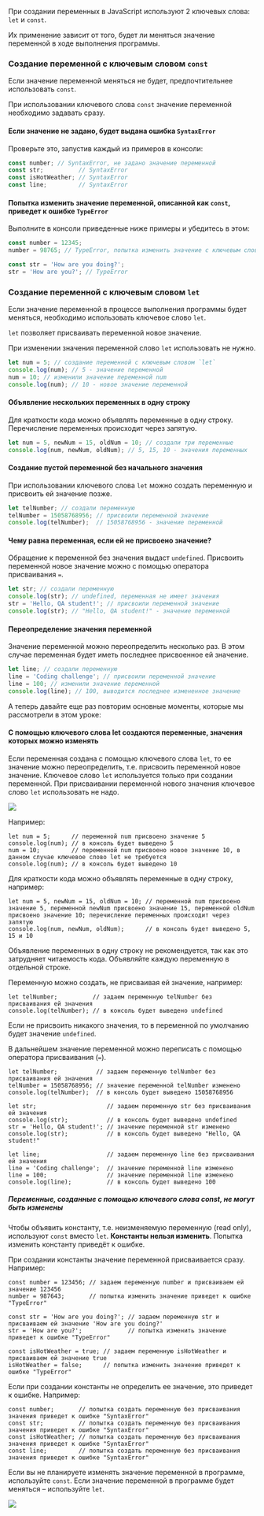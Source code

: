 При создании переменных в JavaScript используют 2 ключевых слова: `let` и `const`.

Их применение зависит от того, будет ли меняться значение переменной в ходе выполнения программы.

### Создание переменной с ключевым словом `const`

Если значение переменной меняться не будет, предпочтительнее использовать `const`.

При использовании ключевого слова `const` значение переменной необходимо задавать сразу.

#### Если значение не задано, будет выдана ошибка `SyntaxError`

Проверьте это, запустив каждый из примеров в консоли:

```javascript
const number; // SyntaxError, не задано значение переменной
const str;          // SyntaxError
const isHotWeather; // SyntaxError
const line;         // SyntaxError
```

#### Попытка изменить значение переменной, описанной как  `const`, приведет к ошибке `TypeError`

Выполните в консоли приведенные ниже примеры и убедитесь в этом:

```javascript
const number = 12345;
number = 98765; // TypeError, попытка изменить значение с ключевым словом `const`.

const str = 'How are you doing?';
str = 'How are you?'; // TypeError
```

### Создание переменной с ключевым словом `let`

Если значение переменной в процессе выполнения программы будет меняться, необходимо использовать ключевое слово `let`.

`let` позволяет присваивать переменной новое значение.

При изменении значения переменной слово `let` использовать не нужно.

```javascript
let num = 5; // создание переменной с ключевым словом `let`
console.log(num); // 5 - значение переменной
num = 10; // изменили значение переменной num
console.log(num); // 10 - новое значение переменной
```

#### Объявление нескольких переменных в одну строку

Для краткости кода можно объявлять переменные в одну строку. Перечисление переменных происходит через запятую.

```javascript
let num = 5, newNum = 15, oldNum = 10; // создали три переменные
console.log(num, newNum, oldNum); // 5, 15, 10 - значения переменных
```

#### Создание пустой переменной без начального значения

При использовании ключевого слова `let` можно создать переменную и присвоить ей значение позже.

```javascript
let telNumber; // создали переменную
telNumber = 15058768956; // присвоили переменной значение
console.log(telNumber);  // 15058768956 - значение переменной
```

#### Чему равна переменная, если ей не присвоено значение?

Обращение к переменной без значения выдаст `undefined`. Присвоить переменной новое значение можно с помощью оператора
присваивания `=`.

```javascript
let str; // создали переменную
console.log(str); // undefined, переменная не имеет значения
str = 'Hello, QA student!'; // присвоили переменной значение  
console.log(str); // "Hello, QA student!" - значение переменной
```

#### Переопределение значения переменной

Значение переменной можно переопределить несколько раз. В этом случае переменная будет иметь последнее присвоенное ей
значение.

```javascript
let line; // создали переменную                  
line = 'Coding challenge'; // присвоили переменной значение
line = 100; // изменили значение переменной
console.log(line); // 100, выводится последнее измененное значение
```

А теперь давайте еще раз повторим основные моменты, которые мы рассмотрели в этом уроке:

#### С помощью ключевого слова let создаются переменные, значения которых можно изменять

Если переменная создана с помощью ключевого слова `let`, то ее значение можно переопределить, т.е. присвоить переменной
новое значение.
Ключевое слово `let` используется только при создании переменной.
При присваивании переменной нового значения ключевое слово `let` использовать не надо.

![](https://course-js-syntax.s3-us-west-1.amazonaws.com/use-const-temperature.jpg)

Например:

```
let num = 5;      // переменной num присвоено значение 5
console.log(num); // в консоль будет выведено 5
num = 10;         // переменной num присвоено новое значение 10, в данном случае ключевое слово let не требуется
console.log(num); // в консоль будет выведено 10
```

Для краткости кода можно объявлять переменные в одну строку, например:

```
let num = 5, newNum = 15, oldNum = 10; // переменной num присвоено значение 5, переменной newNum присвоено значение 15, переменной oldNum присвоено значение 10; перечисление переменных происходит через запятую
console.log(num, newNum, oldNum);      // в консоль будет выведено 5, 15 и 10
```

Объявление переменных в одну строку не рекомендуется, так как это затрудняет читаемость кода. Объявляйте каждую
переменную в отдельной строке.

Переменную можно создать, не присваивая ей значение, например:

```
let telNumber;          // задаем переменную telNumber без присваивания ей значения
console.log(telNumber); // в консоль будет выведено undefined
```

Если не присвоить никакого значения, то в переменной по умолчанию будет значение `undefined`.

В дальнейшем значение переменной можно переписать с помощью оператора присваивания (`=`).

```
let telNumber;           // задаем переменную telNumber без присваивания ей значения
telNumber = 15058768956; // значение переменной telNumber изменено  
console.log(telNumber);  // в консоль будет выведено 15058768956

let str;                    // задаем переменную str без присваивания ей значения
console.log(str);           // в консоль будет выведено undefined
str = 'Hello, QA student!'; // значение переменной str изменено  
console.log(str);           // в консоль будет выведено "Hello, QA student!"

let line;                   // задаем переменную line без присваивания ей значения
line = 'Coding challenge';  // значение переменной line изменено  
line = 100;                 // значение переменной line изменено  
console.log(line);          // в консоль будет выведено 100
```

##### Переменные, созданные с помощью ключевого слова const, не могут быть изменены

Чтобы объявить константу, т.е. неизменяемую переменную (read only), используют `const` вместо `let`. **Константы нельзя
изменить**. Попытка изменить константу приведёт к ошибке.

При создании константы значение переменной присваивается сразу. Например:

```
const number = 123456; // задаем переменную number и присваиваем ей значение 123456
number = 987643;       // попытка изменить значение приведет к ошибке "TypeError"

const str = 'How are you doing?'; // задаем переменную str и присваиваем ей значение 'How are you doing?'
str = 'How are you?';             // попытка изменить значение приведет к ошибке "TypeError"

const isHotWeather = true; // задаем переменную isHotWeather и присваиваем ей значение true
isHotWeather = false;      // попытка изменить значение приведет к ошибке "TypeError"

```

Если при создании константы не определить ее значение, это приведет к ошибке. Например:

```
const number;       // попытка создать переменную без присваивания значения приведет к ошибке "SyntaxError"
const str;          // попытка создать переменную без присваивания значения приведет к ошибке "SyntaxError"
const isHotWeather; // попытка создать переменную без присваивания значения приведет к ошибке "SyntaxError"
const line;         // попытка создать переменную без присваивания значения приведет к ошибке "SyntaxError"
```

Если вы не планируете изменять значение переменной в программе, используйте `const`. Если значение переменной в
программе будет меняться – используйте `let`.

![](https://course-js-syntax.s3-us-west-1.amazonaws.com/ispolzui-const.PNG)



